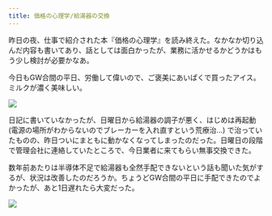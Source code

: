 ```yaml
---
title: 価格の心理学/給湯器の交換
---
```


昨日の夜、仕事で紹介された本『価格の心理学』を読み終えた。なかなか切り込んだ内容も書いてあり、話としては面白かったが、業務に活かせるかどうかはもう少し検討が必要かなあ。

今日もGW合間の平日、労働して偉いので、ご褒美にあいぱくで買ったアイス。ミルクが濃く美味しい。

![](https://photos.apkas.net/medium/202405/20240502-181102.webp)

日記に書いていなかったが、日曜日から給湯器の調子が悪く、はじめは再起動 (電源の場所がわからないのでブレーカーを入れ直すという荒療治...) で治っていたものの、昨日ついにまともに動かなくなってしまったのだった。日曜日の段階で管理会社に連絡していたところで、今日業者に来てもらい無事交換できた。

数年前あたりは半導体不足で給湯器も全然手配できないという話も聞いた気がするが、状況は改善したのだろうか。ちょうどGW合間の平日に手配できたのでよかったが、あと1日遅れたら大変だった。

![](https://photos.apkas.net/medium/202405/20240502-182455.webp)
